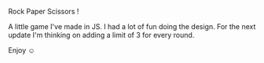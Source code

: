 Rock Paper Scissors ! 

A little game I've made in JS. I had a lot of fun doing the design. 
For the next update I'm thinking on adding a limit of 3 for every round. 


Enjoy ☺️

